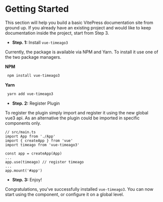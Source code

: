 # Getting Started

This section will help you build a basic VitePress documentation site from ground up. If you already have an existing project and would like to keep documentation inside the project, start from Step 3.

- **Step. 1:** Install ``vue-timeago3``

Currently, the package is available via NPM and Yarn. To install it use one of the two package managers.

**NPM** 
  ```bash
   npm install vue-timeago3
  ```

**Yarn**
  ```bash
   yarn add vue-timeago3
  ```

- **Step. 2:** Register Plugin
 
To register the plugin simply import and register it using the new global vue3 api. As an alternative the plugin could be imported in specific components only.
```js{4,8}
// src/main.ts
import App from './App'
import { createApp } from 'vue'
import timeago from 'vue-timeago3'

const app = createApp(App)
...
app.use(timeago) // register timeago
...
app.mount('#app') 
```

- **Step. 3:** Enjoy!

Congratulations, you've successfully installed ``vue-timeago3``. You can now start using the component, or configure it on a global level.

